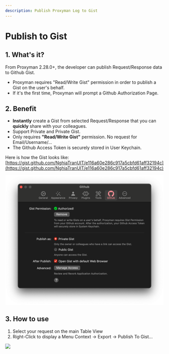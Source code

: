 ```yaml
---
description: Publish Proxyman Log to Gist
---
```


# Publish to Gist

## 1. What's it?

From Proxyman 2.28.0+, the developer can publish Request/Response data to Github Gist.

* Proxyman requires "Read/Write Gist" permission in order to publish a Gist on the user's behalf.
* If it's the first time, Proxyman will prompt a Github Authorization Page.

## 2. Benefit

* **Instantly** create a Gist from selected Request/Response that you can **quickly** share with your colleagues.
* Support Private and Private Gist.&#x20;
* Only requires **"Read/Write Gist"** permission. No request for Email/Username/...
* The Github Access Token is securely stored in User Keychain.

Here is how the Gist looks like: [https://gist.github.com/NghiaTranUIT/e116a60e286c917a5cbfd61aff32194c](https://gist.github.com/NghiaTranUIT/e116a60e286c917a5cbfd61aff32194c)

![](<../.gitbook/assets/Screen Shot 2021-05-31 at 15.54.36.png>)

## 3. How to use

1. Select your request on the main Table View
2. Right-Click to display a Menu Context -> Export -> Publish To Gist...

![](../.gitbook/assets/Screen\_Shot\_2021-05-31\_at\_15\_54\_31.png)
